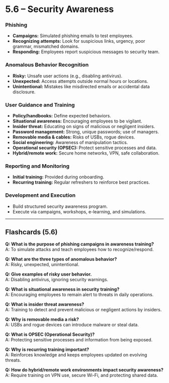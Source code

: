 # 5.6 – Security Awareness

### Phishing
- **Campaigns:** Simulated phishing emails to test employees.  
- **Recognizing attempts:** Look for suspicious links, urgency, poor grammar, mismatched domains.  
- **Responding:** Employees report suspicious messages to security team.  

### Anomalous Behavior Recognition
- **Risky:** Unsafe user actions (e.g., disabling antivirus).  
- **Unexpected:** Access attempts outside normal hours or locations.  
- **Unintentional:** Mistakes like misdirected emails or accidental data disclosure.  

### User Guidance and Training
- **Policy/handbooks:** Define expected behaviors.  
- **Situational awareness:** Encouraging employees to be vigilant.  
- **Insider threat:** Educating on signs of malicious or negligent insiders.  
- **Password management:** Strong, unique passwords; use of managers.  
- **Removable media & cables:** Risks of USBs, rogue devices.  
- **Social engineering:** Awareness of manipulation tactics.  
- **Operational security (OPSEC):** Protect sensitive processes and data.  
- **Hybrid/remote work:** Secure home networks, VPN, safe collaboration.  

### Reporting and Monitoring
- **Initial training:** Provided during onboarding.  
- **Recurring training:** Regular refreshers to reinforce best practices.  

### Development and Execution
- Build structured security awareness program.  
- Execute via campaigns, workshops, e-learning, and simulations.  

---

## Flashcards (5.6)

**Q: What is the purpose of phishing campaigns in awareness training?**  
A: To simulate attacks and teach employees how to recognize/respond.  

**Q: What are the three types of anomalous behavior?**  
A: Risky, unexpected, unintentional.  

**Q: Give examples of risky user behavior.**  
A: Disabling antivirus, ignoring security warnings.  

**Q: What is situational awareness in security training?**  
A: Encouraging employees to remain alert to threats in daily operations.  

**Q: What is insider threat awareness?**  
A: Training to detect and prevent malicious or negligent actions by insiders.  

**Q: Why is removable media a risk?**  
A: USBs and rogue devices can introduce malware or steal data.  

**Q: What is OPSEC (Operational Security)?**  
A: Protecting sensitive processes and information from being exposed.  

**Q: Why is recurring training important?**  
A: Reinforces knowledge and keeps employees updated on evolving threats.  

**Q: How do hybrid/remote work environments impact security awareness?**  
A: Require training on VPN use, secure Wi-Fi, and protecting shared data.  
